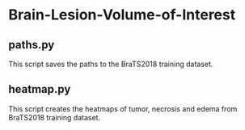 # Brain-Lesion-Volume-of-Interest

## paths.py

This script saves the paths to the BraTS2018 training dataset.

## heatmap.py

This script creates the heatmaps of tumor, necrosis and edema from BraTS2018 training dataset.

